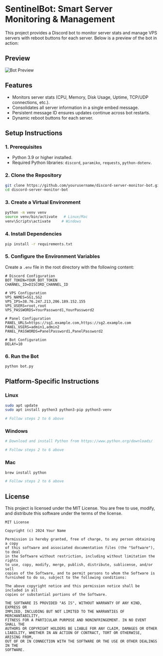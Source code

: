 # SentinelBot: Smart Server Monitoring & Management

This project provides a Discord bot to monitor server stats and manage VPS servers with reboot buttons for each server. Below is a preview of the bot in action:

## Preview
![Bot Preview](preview.png)

## Features
- Monitors server stats (CPU, Memory, Disk Usage, Uptime, TCP/UDP connections, etc.).
- Consolidates all server information in a single embed message.
- Persistent message ID ensures updates continue across bot restarts.
- Dynamic reboot buttons for each server.

## Setup Instructions

### 1. Prerequisites
- Python 3.9 or higher installed.
- Required Python libraries: `discord`, `paramiko`, `requests`, `python-dotenv`.

### 2. Clone the Repository
```bash
git clone https://github.com/yourusername/discord-server-monitor-bot.git
cd discord-server-monitor-bot
```

### 3. Create a Virtual Environment
```bash
python -m venv venv
source venv/bin/activate   # Linux/Mac
venv\Scripts\activate     # Windows
```

### 4. Install Dependencies
```bash
pip install -r requirements.txt
```

### 5. Configure the Environment Variables
Create a `.env` file in the root directory with the following content:

```
# Discord Configuration
BOT_TOKEN=YOUR_BOT_TOKEN
CHANNEL_ID=DISCORD_CHANNEL_ID

# VPS Configuration
VPS_NAMES=SG1,SG2
VPS_IPS=38.76.247.213,206.189.152.155
VPS_USERS=root,root
VPS_PASSWORDS=YourPassword1,YourPassword2

# Panel Configuration
PANEL_URLS=https://sg1.example.com,https://sg2.example.com
PANEL_USERS=admin1,admin2
PANEL_PASSWORDS=PanelPassword1,PanelPassword2

# Bot Configuration
DELAY=10
```

### 6. Run the Bot
```bash
python bot.py
```

## Platform-Specific Instructions

### Linux
```bash
sudo apt update
sudo apt install python3 python3-pip python3-venv

# Follow steps 2 to 6 above
```

### Windows
```bash
# Download and install Python from https://www.python.org/downloads/

# Follow steps 2 to 6 above
```

### Mac
```bash
brew install python

# Follow steps 2 to 6 above
```

## License
This project is licensed under the MIT License. You are free to use, modify, and distribute this software under the terms of the license.

```
MIT License

Copyright (c) 2024 Your Name

Permission is hereby granted, free of charge, to any person obtaining a copy
of this software and associated documentation files (the "Software"), to deal
in the Software without restriction, including without limitation the rights
to use, copy, modify, merge, publish, distribute, sublicense, and/or sell
copies of the Software, and to permit persons to whom the Software is
furnished to do so, subject to the following conditions:

The above copyright notice and this permission notice shall be included in all
copies or substantial portions of the Software.

THE SOFTWARE IS PROVIDED "AS IS", WITHOUT WARRANTY OF ANY KIND, EXPRESS OR
IMPLIED, INCLUDING BUT NOT LIMITED TO THE WARRANTIES OF MERCHANTABILITY,
FITNESS FOR A PARTICULAR PURPOSE AND NONINFRINGEMENT. IN NO EVENT SHALL THE
AUTHORS OR COPYRIGHT HOLDERS BE LIABLE FOR ANY CLAIM, DAMAGES OR OTHER
LIABILITY, WHETHER IN AN ACTION OF CONTRACT, TORT OR OTHERWISE, ARISING FROM,
OUT OF OR IN CONNECTION WITH THE SOFTWARE OR THE USE OR OTHER DEALINGS IN THE
SOFTWARE.
```
